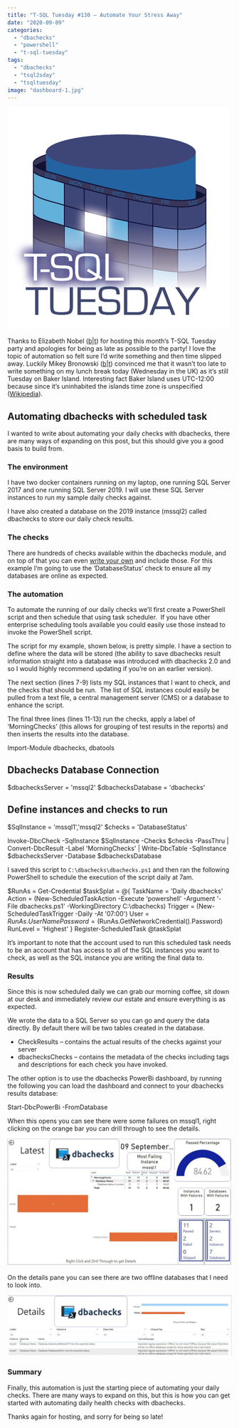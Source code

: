 ```yaml
---
title: "T-SQL Tuesday #130 – Automate Your Stress Away"
date: "2020-09-09"
categories:
  - "dbachecks"
  - "powershell"
  - "t-sql-tuesday"
tags:
  - "dbachecks"
  - "tsql2sday"
  - "tsqltuesday"
image: "dashboard-1.jpg"
---
```


[![T-SQL Tuesday Logo](images/tsqltues.png)](https://sqlzelda.wordpress.com/2020/09/01/t-sql-tuesday-130-automate-your-stress-away/)

Thanks to Elizabeth Nobel ([b](https://sqlzelda.wordpress.com/)|[t](https://twitter.com/SQLZelda)) for hosting this month’s T-SQL Tuesday party and apologies for being as late as possible to the party! I love the topic of automation so felt sure I’d write something and then time slipped away. Luckily Mikey Bronowski ([b](https://www.bronowski.it/blog/)|[t](https://twitter.com/MikeyBronowski)) convinced me that it wasn’t too late to write something on my lunch break today (Wednesday in the UK) as it’s still Tuesday on Baker Island. Interesting fact Baker Island uses UTC-12:00 because since it’s uninhabited the islands time zone is unspecified ([Wikipedia](https://en.wikipedia.org/wiki/Baker_Island)).

## Automating dbachecks with scheduled task

I wanted to write about automating your daily checks with dbachecks, there are many ways of expanding on this post, but this should give you a good basis to build from.

### The environment

I have two docker containers running on my laptop, one running SQL Server 2017 and one running SQL Server 2019. I will use these SQL Server instances to run my sample daily checks against.

I have also created a database on the 2019 instance (mssql2) called dbachecks to store our daily check results.

### The checks

There are hundreds of checks available within the dbachecks module, and on top of that you can even [write your own](https://nocolumnname.blog/2018/02/22/adding-your-own-checks-to-dbachecks/) and include those. For this example I’m going to use the ‘DatabaseStatus’ check to ensure all my databases are online as expected.

### The automation

To automate the running of our daily checks we’ll first create a PowerShell script and then schedule that using task scheduler.  If you have other enterprise scheduling tools available you could easily use those instead to invoke the PowerShell script.

The script for my example, shown below, is pretty simple. I have a section to define where the data will be stored (the ability to save dbachecks result information straight into a database was introduced with dbachecks 2.0 and so I would highly recommend updating if you’re on an earlier version).

The next section (lines 7-9) lists my SQL instances that I want to check, and the checks that should be run.  The list of SQL instances could easily be pulled from a text file, a central management server (CMS) or a database to enhance the script.

The final three lines (lines 11-13) run the checks, apply a label of ‘MorningChecks’ (this allows for grouping of test results in the reports) and then inserts the results into the database.

Import-Module dbachecks, dbatools

## Dbachecks Database Connection
$dbachecksServer = 'mssql2'
$dbachecksDatabase = 'dbachecks'

## Define instances and checks to run
$SqlInstance = 'mssql1','mssql2'
$checks = 'DatabaseStatus'

Invoke-DbcCheck -SqlInstance $SqlInstance -Checks $checks -PassThru |
Convert-DbcResult -Label 'MorningChecks' |
Write-DbcTable -SqlInstance $dbachecksServer -Database $dbachecksDatabase

I saved this script to `C:\dbachecks\dbachecks.ps1` and then ran the following PowerShell to schedule the execution of the script daily at 7am.

$RunAs = Get-Credential
$taskSplat = @{
    TaskName    = 'Daily dbachecks'
    Action      = (New-ScheduledTaskAction -Execute 'powershell' -Argument '-File dbachecks.ps1' -WorkingDirectory C:\\dbachecks)
    Trigger     = (New-ScheduledTaskTrigger -Daily -At '07:00')
    User        = $RunAs.UserName
    Password    = ($RunAs.GetNetworkCredential().Password)
    RunLevel    = 'Highest'
}
Register-ScheduledTask @taskSplat

It’s important to note that the account used to run this scheduled task needs to be an account that has access to all of the SQL instances you want to check, as well as the SQL instance you are writing the final data to.

### Results

Since this is now scheduled daily we can grab our morning coffee, sit down at our desk and immediately review our estate and ensure everything is as expected.

We wrote the data to a SQL Server so you can go and query the data directly. By default there will be two tables created in the database.

- CheckResults – contains the actual results of the checks against your server
- dbachecksChecks – contains the metadata of the checks including tags and descriptions for each check you have invoked.

The other option is to use the dbachecks PowerBi dashboard, by running the following you can load the dashboard and connect to your dbachecks results database:

Start-DbcPowerBi -FromDatabase

When this opens you can see there were some failures on mssql1, right clicking on the orange bar you can drill through to see the details.

[![dbachecks main dashboard](images/dashboard-1-1024x583.jpg)](https://jesspomfret.com/wp-content/uploads/2020/09/dashboard-1.jpg)

On the details pane you can see there are two offline databases that I need to look into.

[![details view of dbachecks PowerBi](images/drillthrough-1024x279.jpg)](https://jesspomfret.com/wp-content/uploads/2020/09/drillthrough.jpg)

### Summary

Finally, this automation is just the starting piece of automating your daily checks. There are many ways to expand on this, but this is how you can get started with automating daily health checks with dbachecks.

Thanks again for hosting, and sorry for being so late!
